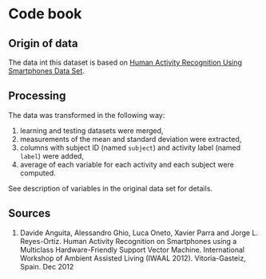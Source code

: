 # Code book

## Origin of data

The data int this dataset is based on [Human Activity Recognition Using Smartphones Data Set](http://archive.ics.uci.edu/ml/datasets/Human+Activity+Recognition+Using+Smartphones).

## Processing
The data was transformed in the following way:

 1. learning and testing datasets were merged,
 2. measurements of the mean and standard deviation were extracted,
 3. columns with subject ID (named `subject`) and activity label (named `label`) were added,
 4. average of each variable for each activity and each subject were computed.

See description of variables in the original data set for details.

## Sources
 1. Davide Anguita, Alessandro Ghio, Luca Oneto, Xavier Parra and Jorge L. Reyes-Ortiz. Human Activity Recognition on Smartphones using a Multiclass Hardware-Friendly Support Vector Machine. International Workshop of Ambient Assisted Living (IWAAL 2012). Vitoria-Gasteiz, Spain. Dec 2012